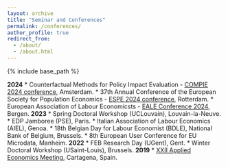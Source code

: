 ```yaml
---
layout: archive
title: "Seminar and Conferences"
permalink: /conferences/
author_profile: true
redirect_from:
  - /about/
  - /about.html
---
```

{% include base_path %}

 **2024**
    * Counterfactual Methods for Policy Impact Evaluation - [COMPIE 2024 conference](https://editorialexpress.com/conference/COMPIE2024/program/COMPIE2024.html), Amsterdam.
    * 37th Annual Conference of the European Society for Population Economics - [ESPE 2024 conference](https://espe2024rotterdam.github.io/espewebsite/Program%20Detailed%20(Parallel%20Sessions).pdf), Rotterdam.
    * European Association of Labour Economicsts - [EALE Conference 2024](https://www.eventure-online.com/eventure/login.form?Uaf8ff51d-3d50-43b9-aee4-9c4fd61f2ee8), Bergen.
**2023**
    * Spring Doctoral Workshop (UCLouvain), Louvain-la-Neuve.
    * EDP Jamboree (PSE), Paris.
    * Italian Association of Labour Economics (AIEL), Genoa.
    * 18th Belgian Day for Labour Economist (BDLE), National Bank of Belgium, Brussels.
    * 8th European User Conference for EU Microdata, Manheim.
**2022**
    * FEB Research Day (UGent), Gent.
    * Winter Doctoral Workshop (USaint-Louis), Brussels.
**2019**
    * [XXII Applied Economics Meeting](https://alde.es/wp-content/uploads/2019/05/Academic-programme-EEA-2019-definitive-version.pdf), Cartagena, Spain.




